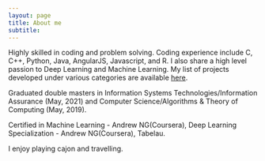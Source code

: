 ```yaml
---
layout: page
title: About me
subtitle:
---
```


Highly skilled in coding and problem solving. Coding experience include C, C++, Python, Java, AngularJS, Javascript, and R. I also share a high level passion to Deep Learning and Machine Learning. My list of projects developed under various categories are available [here](https://github.com/kruthi-meghana). 

Graduated double masters in Information Systems Technologies/Information Assurance (May, 2021) and Computer Science/Algorithms & Theory of Computing (May, 2019).

Certified in Machine Learning - Andrew NG(Coursera), Deep Learning Specialization - Andrew NG(Coursera), Tabelau.

I enjoy playing cajon and travelling.
